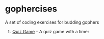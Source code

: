 # gophercises

A set of coding exercises for budding gophers

1. [Quiz Game](./quiz.exercise.md) - A quiz game with a timer
